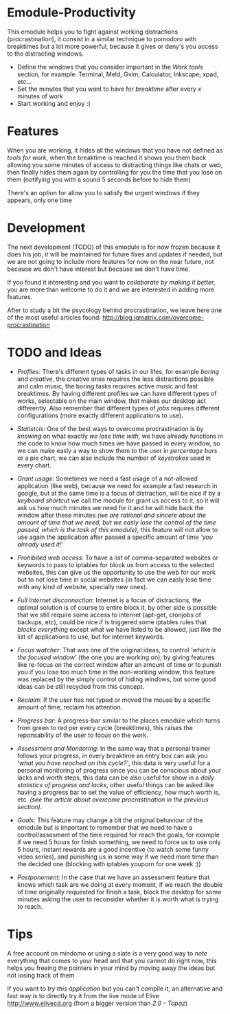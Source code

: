 Emodule-Productivity
====================

This emodule helps you to fight against working distractions (procrastination), it consist in a similar technique to pomodoro with breaktimes but a lot more powerful, because it gives or deny's you access to the distracting windows. 

 * Define the windows that you consider important in the _Work tools_ section, for example: Terminal, Meld, Gvim, Calculator, Inkscape, xpad, etc...
 * Set the minutes that you want to have for _breaktime_ after every _x_ minutes of work
 * Start working and enjoy :)


Features
========

When you are working, it hides all the windows that you have not defined as _tools for work_, when the breaktime is reached it shows you them back allowing you some minutes of access to distracting things like chats or web, then finally hides them again by controlling for you the time that you lose on them (notifying you with a sound 5 seconds before to hide them)

There's an option for allow you to satisfy the urgent windows if they appears, only one time


Development
===========

The next development (TODO) of this emodule is for now frozen because it does his job, it will be maintained for future fixes and updates if needed, but we are not going to include more features for now on the near future, not because we don't have interest but because we don't have time.

If you found it interesting and you want to *collaborate by making it better*, you are more than welcome to do it and we are interested in adding more features.

After to study a bit the psycology behind procrastination, we leave here one of the most useful articles found: http://blog.iqmatrix.com/overcome-procrastination


TODO and Ideas
==============

 * *Profiles*: There's different types of tasks in our lifes, for example _boring_ and _creative_, the creative ones requires the less distractions possible and calm music, the boring tasks requires active music and fast breaktimes. By having different profiles we can have different types of works, selectable on the main window, that makes our desktop act differently. Also remember that different types of _jobs_ requires different configurations (more exactly different applications to use).

 * *Statistcis*: One of the best ways to overcome procrastination is by *knowing* on what exactly _we lose time with_, we have already functions in the code to know how much times we have passed in every window, so we can make easly a way to show them to the user in *percentage bars* or a pie chart, we can also include the number of *keystrokes* used in every chart.

 * *Grant usage*: Sometimes we need a fast usage of a not-allowed application (like web), because we need for example a fast research in google, but at the same time is a focus of distraction, will be nice if by a _keyboard shortcut_ we call the module for grant us access to it, so it will ask us how much minutes we need for it and he will hide back the window after these minutes _(we are rational and sincere about the amount of time that we need, but we easly lose the control of the time passed, which is the task of this emodule)_, this feature will not allow to use again the application after passed a specific amount of time _'you already used it!'_

 * *Prohibited web access*: To have a list of comma-separated websites or keywords to pass to iptables for block us from access to the selected websites, this can give us the opportunity to use the web for our work but to not lose time in social websites (in fact we can easly lose time with any kind of website, specially new ones).

 * *Full Internet disconnection*: Internet is a focus of distractions, the optimal solution is of course to entire block it, by other side is possible that we still require some access to internet (apt-get, cronjobs of backups, etc), could be nice if is triggered some iptables rules that *blocks everything* except what we have listed to be allowed, just like the list of applications to use, but for internet keywords.

 * *Focus watcher*: That was one of the original ideas, to control _'which is the focused window'_ (the one you are working on), by giving features like re-focus on the correct window after an amount of time or to punish you if you lose too much time in the non-working window, this feature was replaced by the simply control of hiding windows, but some good ideas can be still recycled from this concept.

 * *Reclaim*: If the user has not typed or moved the mouse by a specific amount of time, reclaim his attention.

 * *Progress bar*: A progress-bar similar to the places emodule which turns from green to red per every cycle (breaktimes), this raises the reponsability of the user to focus on the work.

 * *Assessment and Monitoring*: In the same way that a personal trainer follows your progress, in every breaktime an entry box can ask you _'what you have reached on this cycle?'_, this data is very useful for a personal monitoring of progress since you can be conscious about your lacks and worth steps, this data can be also useful for show in a _daily statistics of progress and lacks_, other useful things can be asked like having a progress bar to set the value of efficiency, how much worth is, etc. _(see the article about overcome procrastination in the previous section)_.

 * *Goals*: This feature may change a bit the original behaviour of the emodule but is important to remember that we need to have a control/assesment of the time required for reach the goals, for example if we need 5 hours for finish something, we need to force us to use only 5 hours, instant rewards are a good incentive (to watch some funny video series), and punishing us in some way if we need more time than the decided one (blocking with iptables youporn for one week :))

 * *Postponement*: In the case that we have an assessment feature that knows which task are we doing at every moment, if we reach the double of time originally requested for finish a task, block the desktop for some minutes asking the user to reconsider whether it is worth what is trying to reach.



Tips
====

A free account on mindomo or using a slate is a very good way to _note_ everything that comes to your head and that you cannot do right now, this helps you freeing the pointers in your mind by moving away the ideas but not losing track of them

If you want to *try this application* but you can't compile it, an alternative and fast way is to directly try it from the live mode of Elive http://www.elivecd.org (from a bigger version than _2.0 - Topaz_)





